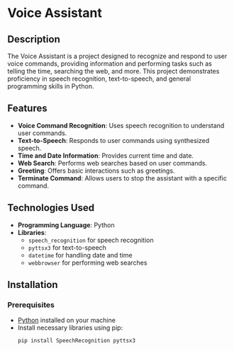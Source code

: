 # Voice Assistant

## Description
The Voice Assistant is a project designed to recognize and respond to user voice commands, providing information and performing tasks such as telling the time, searching the web, and more. This project demonstrates proficiency in speech recognition, text-to-speech, and general programming skills in Python.

## Features
- **Voice Command Recognition**: Uses speech recognition to understand user commands.
- **Text-to-Speech**: Responds to user commands using synthesized speech.
- **Time and Date Information**: Provides current time and date.
- **Web Search**: Performs web searches based on user commands.
- **Greeting**: Offers basic interactions such as greetings.
- **Terminate Command**: Allows users to stop the assistant with a specific command.

## Technologies Used
- **Programming Language**: Python
- **Libraries**:
  - `speech_recognition` for speech recognition
  - `pyttsx3` for text-to-speech
  - `datetime` for handling date and time
  - `webbrowser` for performing web searches

## Installation
### Prerequisites
- [Python](https://www.python.org/) installed on your machine
- Install necessary libraries using pip:
  ```sh
  pip install SpeechRecognition pyttsx3
